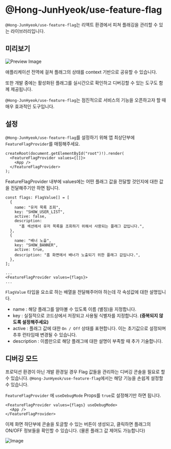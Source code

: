 # @Hong-JunHyeok/use-feature-flag

`@Hong-JunHyeok/use-feature-flag`는 리액트 환경에서 피쳐 플래깅을 관리할 수 있는 라이브러리입니다.

## 미리보기

![Preview Image](https://github.com/user-attachments/assets/2c1c9855-1758-4961-b424-2ace7ef15463)

애플리케이션 전역에 걸쳐 플래그의 상태를 context 기반으로 공유할 수 있습니다.

또한 개발 중에는 활성화된 플래그를 실시간으로 확인하고 디버깅할 수 있는 도구도 함께 제공됩니다.

`@Hong-JunHyeok/use-feature-flag`는 점진적으로 서비스의 기능을 오픈하고자 할 때 매우 효과적인 도구입니다.

## 설정

`@Hong-JunHyeok/use-feature-flag`를 설정하기 위해 앱 최상단부에 `FeatureFlagProvider`를 매핑해주세요.

```tsx
createRoot(document.getElementById("root")!).render(
  <FeatureFlagProvider values={[]}>
    <App />
  </FeatureFlagProvider>
);
```

FeatureFlagProvider 내부에 values에는 어떤 플래그 값을 전달할 것인지에 대한 값을 전달해주기만 하면 됩니다.

```tsx
const flags: FlagValue[] = [
  {
    name: "유저 목록 조회",
    key: "SHOW_USER_LIST",
    active: false,
    description:
      "홈 섹션에서 유저 목록을 조회하기 위해서 사용되는 플래그 값입니다.",
  },
  {
    name: "배너 노출",
    key: "SHOW_BANNER",
    active: true,
    description: "홈 화면에서 배너가 노출되기 위한 플래그 값입니다.",
  },
];

...
<FeatureFlagProvider values={flags}>
...
```

`FlagValue` 타입을 요소로 하는 배열을 전달해주어야 하는데 각 속성값에 대한 설명입니다.

- name : 해당 플래그를 알아볼 수 있도록 이름 (별칭)을 지정합니다.
- key : 실질적으로 코드상에서 저장되고 사용될 식별자를 지정합니다. **(중복되지 않도록 설정해주세요)**
- active : 플래그 값에 대한 `On / Off` 상태를 표현합니다. 이는 초기값으로 설정되며 추후 런타임때 변경될 수 있습니다.
- description : 이름만으로 해당 플래그에 대한 설명이 부족할 때 추가 기술합니다.

## 디버깅 모드

프로덕션 환경이 아닌 개발 환경일 경우 Flag 값들을 관리하는 디버깅 콘솔을 필요로 할 수 있습니다. `@Hong-JunHyeok/use-feature-flag`에서는 해당 기능을 손쉽게 설정할 수 있습니다.

`FeatureFlagProvider` 에 `useDebugMode` Props를 `true`로 설정해기만 하면 됩니다.

```tsx
<FeatureFlagProvider values={flags} useDebugMode>
  <App />
</FeatureFlagProvider>
```

이제 화면 하단부에 콘솔을 토글할 수 있는 버튼이 생성되고, 클릭하면 플래그의 ON/OFF 정보들을 확인할 수 있습니다. (물론 플래그 값 제어도 가능합니다)

![Image](https://github.com/user-attachments/assets/4de952ea-bc08-47d1-8b96-2a03929c1cb0)
